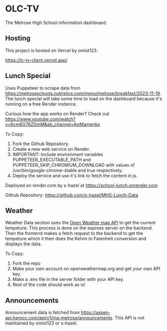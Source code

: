 # OLC-TV

The Melrose High School information dashboard.

## Hosting

This project is hosted on Vercel by omist123.

https://lc-tv-client.vercel.app/

## Lunch Special

Uses Puppeteer to scrape data from https://melroseschools.nutrislice.com/menu/melrose/breakfast/2023-11-19. The lunch special will take some time to load on the dashboard because it's running on a free Render instance.

Curious how the app works on Render? Check out https://www.youtube.com/watch?v=6cm6G78ZDmM&ab_channel=AviMamenko

To Copy:
1. Fork the Github Repository.
2. Create a new web service on Render.
3. IMPORTANT: Include environment variables PUPPETEER_EXECUTABLE_PATH and PUPPETEER_SKIP_CHROMIUM_DOWNLOAD with values of /usr/bin/google-chrome-stable and true respectively.
4. Deploy the service and use it's link to fetch the content in js.

Deployed on render.com by s-hazel at https://school-lunch.onrender.com

Github Repository: https://github.com/s-hazel/MHS-Lunch-Data

## Weather
Weather Data section uses the [Open Weather map API](https://openweathermap.org/current) to get the current tempeture. This process is done on the express server on the backend. Then the frontend makes a fetch request to the backend to get the tempeture which it then does the Kelvin to Farenheit conversion and displays the data.

To Copy: 
1. Fork the repo
2. Make your own account on openweathermap.org and get your own API key.
3. Make a .env file in the server folder with your API key.
4. Rest of the code should work as is!

## Announcements

Announcement data is fetched from https://aspen-api.herocc.com/api/v1/ma-melrose/announcements. This API is not maintained by omist123 or s-hazel.

